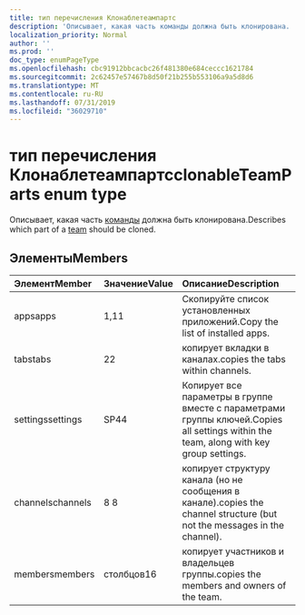 ```yaml
---
title: тип перечисления Клонаблетеампартс
description: 'Описывает, какая часть команды должна быть клонирована. '
localization_priority: Normal
author: ''
ms.prod: ''
doc_type: enumPageType
ms.openlocfilehash: cbc91912bbcacbc26f481380e684ceccc1621784
ms.sourcegitcommit: 2c62457e57467b8d50f21b255b553106a9a5d8d6
ms.translationtype: MT
ms.contentlocale: ru-RU
ms.lasthandoff: 07/31/2019
ms.locfileid: "36029710"
---
```

# <a name="clonableteamparts-enum-type"></a><span data-ttu-id="0636c-103">тип перечисления Клонаблетеампартс</span><span class="sxs-lookup"><span data-stu-id="0636c-103">clonableTeamParts enum type</span></span>



<span data-ttu-id="0636c-104">Описывает, какая часть [команды](../resources/team.md) должна быть клонирована.</span><span class="sxs-lookup"><span data-stu-id="0636c-104">Describes which part of a [team](../resources/team.md) should be cloned.</span></span> 

## <a name="members"></a><span data-ttu-id="0636c-105">Элементы</span><span class="sxs-lookup"><span data-stu-id="0636c-105">Members</span></span>

| <span data-ttu-id="0636c-106">Элемент</span><span class="sxs-lookup"><span data-stu-id="0636c-106">Member</span></span> | <span data-ttu-id="0636c-107">Значение</span><span class="sxs-lookup"><span data-stu-id="0636c-107">Value</span></span>| <span data-ttu-id="0636c-108">Описание</span><span class="sxs-lookup"><span data-stu-id="0636c-108">Description</span></span> |
|:---------------|:--------|:----------|
|<span data-ttu-id="0636c-109">apps</span><span class="sxs-lookup"><span data-stu-id="0636c-109">apps</span></span>|<span data-ttu-id="0636c-110">1,1</span><span class="sxs-lookup"><span data-stu-id="0636c-110">1</span></span>|<span data-ttu-id="0636c-111">Скопируйте список установленных приложений.</span><span class="sxs-lookup"><span data-stu-id="0636c-111">Copy the list of installed apps.</span></span>|
|<span data-ttu-id="0636c-112">tabs</span><span class="sxs-lookup"><span data-stu-id="0636c-112">tabs</span></span>|<span data-ttu-id="0636c-113">2</span><span class="sxs-lookup"><span data-stu-id="0636c-113">2</span></span>|<span data-ttu-id="0636c-114">копирует вкладки в каналах.</span><span class="sxs-lookup"><span data-stu-id="0636c-114">copies the tabs within channels.</span></span>|
|<span data-ttu-id="0636c-115">settings</span><span class="sxs-lookup"><span data-stu-id="0636c-115">settings</span></span>|<span data-ttu-id="0636c-116">SP4</span><span class="sxs-lookup"><span data-stu-id="0636c-116">4</span></span>|<span data-ttu-id="0636c-117">Копирует все параметры в группе вместе с параметрами группы ключей.</span><span class="sxs-lookup"><span data-stu-id="0636c-117">Copies all settings within the team, along with key group settings.</span></span>|
|<span data-ttu-id="0636c-118">channels</span><span class="sxs-lookup"><span data-stu-id="0636c-118">channels</span></span>|<span data-ttu-id="0636c-119">8 </span><span class="sxs-lookup"><span data-stu-id="0636c-119">8</span></span>|<span data-ttu-id="0636c-120">копирует структуру канала (но не сообщения в канале).</span><span class="sxs-lookup"><span data-stu-id="0636c-120">copies the channel structure (but not the messages in the channel).</span></span>|
|<span data-ttu-id="0636c-121">members</span><span class="sxs-lookup"><span data-stu-id="0636c-121">members</span></span>|<span data-ttu-id="0636c-122">столбцов</span><span class="sxs-lookup"><span data-stu-id="0636c-122">16</span></span>|<span data-ttu-id="0636c-123">копирует участников и владельцев группы.</span><span class="sxs-lookup"><span data-stu-id="0636c-123">copies the members and owners of the team.</span></span>|
